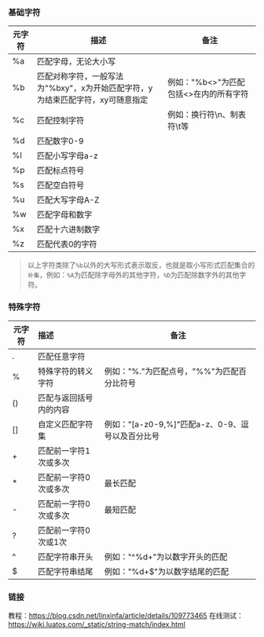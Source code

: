 ### 基础字符

| 元字符 | 描述                                                                           | 备注                                   |
| ------ | ------------------------------------------------------------------------------ | -------------------------------------- |
| %a     | 匹配字母，无论大小写                                                           |                                        |
| %b     | 匹配对称字符，一般写法为"%bxy"，x为开始匹配字符，y为结束匹配字符，xy可随意指定 | 例如："%b<>"为匹配包括<>在内的所有字符 |
| %c     | 匹配控制字符                                                                   | 例如：换行符\n、制表符\t等             |
| %d     | 匹配数字0-9                                                                    |                                        |
| %l     | 匹配小写字母a-z                                                                |                                        |
| %p     | 匹配标点符号                                                                   |                                        |
| %s     | 匹配空白符号                                                                   |                                        |
| %u     | 匹配大写字母A-Z                                                                |                                        |
| %w     | 匹配字母和数字                                                                 |                                        |
| %x     | 匹配十六进制数字                                                               |                                        |
| %z     | 匹配代表0的字符                                                                |                                        |


> 以上字符类除了`%b`以外的大写形式表示取反，也就是取小写形式匹配集合的`补集`，例如：`%A`为匹配除字母外的其他字符，`%D`为匹配除数字外的其他字符。

### 特殊字符

| 元字符 | 描述                   | 备注                                             |
| ------ |:---------------------- | ------------------------------------------------ |
| .      | 匹配任意字符           |                                                  |
| %      | 特殊字符的转义字符     | 例如："%."为匹配点号，"%%"为匹配百分比符号       |
| ()     | 匹配与返回括号内的内容 |                                                  |
| []     | 自定义匹配字符集       | 例如："[a-z0-9,%]"匹配a-z、0-9、逗号以及百分比号 |
| +      | 匹配前一字符1次或多次  |                                                  |
| *      | 匹配前一字符0次或多次  | 最长匹配                                         |
| -      | 匹配前一字符0次或多次  | 最短匹配                                         |
| ?      | 匹配前一字符0次或1次   |                                                  |
| ^      | 匹配字符串开头         | 例如："^%d+"为以数字开头的匹配                   |
| $      | 匹配字符串结尾         | 例如："%d+$"为以数字结尾的匹配                   |

### 链接
教程：https://blog.csdn.net/linxinfa/article/details/109773465
在线测试：https://wiki.luatos.com/_static/string-match/index.html

